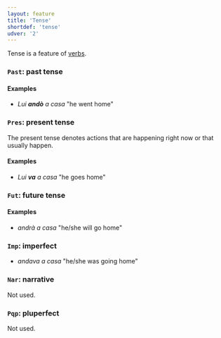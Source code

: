 ```yaml
---
layout: feature
title: 'Tense'
shortdef: 'tense'
udver: '2'
---
```


Tense is a feature of [verbs](u-pos/VERB).

### `Past`: past tense

#### Examples

* _Lui <b>andò</b> a casa_ "he went home"

### `Pres`: present tense

The present tense denotes actions that are happening right now or that
usually happen.

#### Examples

* _Lui <b>va</b> a casa_ "he goes home"

### `Fut`: future tense

#### Examples

* _andrà a casa_ "he/she will go home"

### `Imp`: imperfect

* _andava a casa_ "he/she was going home"

### `Nar`: narrative

Not used.

### `Pqp`: pluperfect

Not used.

